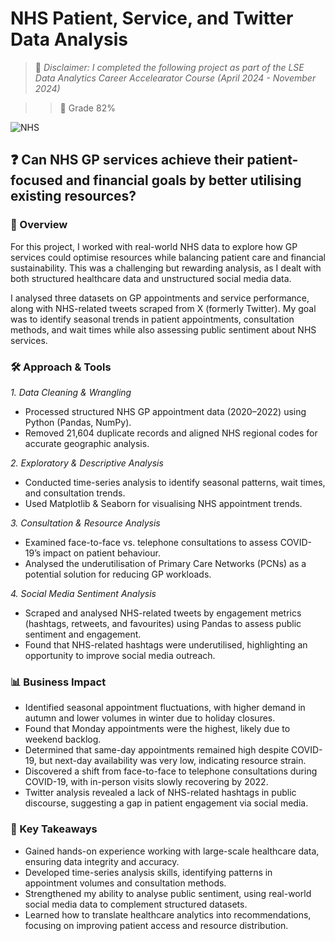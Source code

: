 # NHS Patient, Service, and Twitter Data Analysis

> 🔦 *Disclaimer: I completed the following project as part of the LSE Data Analytics Career Accelearator Course (April 2024 - November 2024)*

>> 🔖 Grade 82%

![NHS](Images/NHS-banner.png)

## ❓ Can NHS GP services achieve their patient-focused and financial goals by better utilising existing resources?

### 📌 Overview

For this project, I worked with real-world NHS data to explore how GP services could optimise resources while balancing patient care and financial sustainability. This was a challenging but rewarding analysis, as I dealt with both structured healthcare data and unstructured social media data.

I analysed three datasets on GP appointments and service performance, along with NHS-related tweets scraped from X (formerly Twitter). My goal was to identify seasonal trends in patient appointments, consultation methods, and wait times while also assessing public sentiment about NHS services.

### 🛠️ Approach & Tools

*1. Data Cleaning & Wrangling*

- Processed structured NHS GP appointment data (2020–2022) using Python (Pandas, NumPy).
- Removed 21,604 duplicate records and aligned NHS regional codes for accurate geographic analysis.

*2. Exploratory & Descriptive Analysis*

- Conducted time-series analysis to identify seasonal patterns, wait times, and consultation trends.
- Used Matplotlib & Seaborn for visualising NHS appointment trends.

*3. Consultation & Resource Analysis*

- Examined face-to-face vs. telephone consultations to assess COVID-19’s impact on patient behaviour.
- Analysed the underutilisation of Primary Care Networks (PCNs) as a potential solution for reducing GP workloads.

*4. Social Media Sentiment Analysis*

- Scraped and analysed NHS-related tweets by engagement metrics (hashtags, retweets, and favourites) using Pandas to assess public sentiment and engagement.
- Found that NHS-related hashtags were underutilised, highlighting an opportunity to improve social media outreach.

### 📊 Business Impact

- Identified seasonal appointment fluctuations, with higher demand in autumn and lower volumes in winter due to holiday closures.
- Found that Monday appointments were the highest, likely due to weekend backlog.
- Determined that same-day appointments remained high despite COVID-19, but next-day availability was very low, indicating resource strain.
- Discovered a shift from face-to-face to telephone consultations during COVID-19, with in-person visits slowly recovering by 2022.
- Twitter analysis revealed a lack of NHS-related hashtags in public discourse, suggesting a gap in patient engagement via social media.

### 🎯 Key Takeaways

- Gained hands-on experience working with large-scale healthcare data, ensuring data integrity and accuracy.
- Developed time-series analysis skills, identifying patterns in appointment volumes and consultation methods.
- Strengthened my ability to analyse public sentiment, using real-world social media data to complement structured datasets.
- Learned how to translate healthcare analytics into recommendations, focusing on improving patient access and resource distribution.



